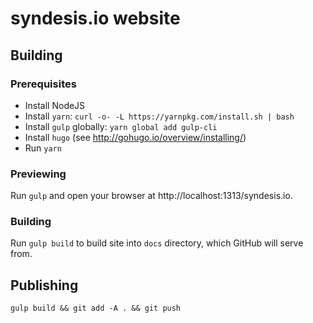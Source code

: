 # syndesis.io website

## Building

### Prerequisites
* Install NodeJS
* Install `yarn`: `curl -o- -L https://yarnpkg.com/install.sh | bash`
* Install `gulp` globally: `yarn global add gulp-cli`
* Install `hugo` (see http://gohugo.io/overview/installing/)
* Run `yarn`

### Previewing
Run `gulp` and open your browser at http://localhost:1313/syndesis.io.

### Building
Run `gulp build` to build site into `docs` directory, which GitHub will serve from.

## Publishing
`gulp build && git add -A . && git push`